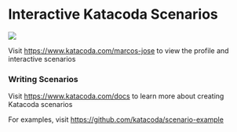# Interactive Katacoda Scenarios

[![](http://shields.katacoda.com/katacoda/marcos-jose/count.svg)](https://www.katacoda.com/marcos-jose "Get your profile on Katacoda.com")

Visit https://www.katacoda.com/marcos-jose to view the profile and interactive scenarios

### Writing Scenarios
Visit https://www.katacoda.com/docs to learn more about creating Katacoda scenarios

For examples, visit https://github.com/katacoda/scenario-example
